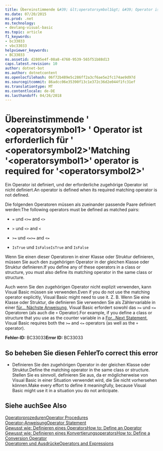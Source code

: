 ```yaml
---
title: Übereinstimmende &#39; &lt;operatorsymbol1&gt; &#39; Operator ist erforderlich für &#39; &lt;operatorsymbol2&gt;&#39;
ms.date: 07/20/2015
ms.prod: .net
ms.technology:
- devlang-visual-basic
ms.topic: article
f1_keywords:
- bc33033
- vbc33033
helpviewer_keywords:
- BC33033
ms.assetid: d2805e4f-08a8-4760-9539-565f51b88d13
caps.latest.revision: 10
author: dotnet-bot
ms.author: dotnetcontent
ms.openlocfilehash: 06f72b489e5c286ff2a3cf6ae5e2fc174ae9d97d
ms.sourcegitcommit: 86adcc06e35390f13c1e372c36d2e044f1fc31ef
ms.translationtype: MT
ms.contentlocale: de-DE
ms.lasthandoff: 04/26/2018
---
```

# <a name="matching-39ltoperatorsymbol1gt39-operator-is-required-for-39ltoperatorsymbol2gt39"></a><span data-ttu-id="5d1ba-102">Übereinstimmende &#39; &lt;operatorsymbol1&gt; &#39; Operator ist erforderlich für &#39; &lt;operatorsymbol2&gt;&#39;</span><span class="sxs-lookup"><span data-stu-id="5d1ba-102">Matching &#39;&lt;operatorsymbol1&gt;&#39; operator is required for &#39;&lt;operatorsymbol2&gt;&#39;</span></span>
<span data-ttu-id="5d1ba-103">Ein Operator ist definiert, und der erforderliche zugehörige Operator ist nicht definiert.</span><span class="sxs-lookup"><span data-stu-id="5d1ba-103">An operator is defined when its required matching operator is not defined.</span></span>  
  
 <span data-ttu-id="5d1ba-104">Die folgenden Operatoren müssen als zueinander passende Paare definiert werden:</span><span class="sxs-lookup"><span data-stu-id="5d1ba-104">The following operators must be defined as matched pairs:</span></span>  
  
-   <span data-ttu-id="5d1ba-105">`=` und `<>`</span><span class="sxs-lookup"><span data-stu-id="5d1ba-105">`=` and `<>`</span></span>  
  
-   <span data-ttu-id="5d1ba-106">`>` und `<`</span><span class="sxs-lookup"><span data-stu-id="5d1ba-106">`>` and `<`</span></span>  
  
-   <span data-ttu-id="5d1ba-107">`>=` und `<=`</span><span class="sxs-lookup"><span data-stu-id="5d1ba-107">`>=` and `<=`</span></span>  
  
-   <span data-ttu-id="5d1ba-108">`IsTrue` und `IsFalse`</span><span class="sxs-lookup"><span data-stu-id="5d1ba-108">`IsTrue` and `IsFalse`</span></span>  
  
 <span data-ttu-id="5d1ba-109">Wenn Sie einen dieser Operatoren in einer Klasse oder Struktur definieren, müssen Sie auch den zugehörigen Operator in der gleichen Klasse oder Struktur definieren.</span><span class="sxs-lookup"><span data-stu-id="5d1ba-109">If you define any of these operators in a class or structure, you must also define its matching operator in the same class or structure.</span></span>  
  
 <span data-ttu-id="5d1ba-110">Auch wenn Sie den zugehörigen Operator nicht explizit verwenden, kann Visual Basic müssen sie verwenden.</span><span class="sxs-lookup"><span data-stu-id="5d1ba-110">Even if you do not use the matching operator explicitly, Visual Basic might need to use it.</span></span> <span data-ttu-id="5d1ba-111">Z. B. Wenn Sie eine Klasse oder Struktur, die definieren Sie verwenden Sie als Zählervariable in einer [für... Nächste Anweisung](../../visual-basic/language-reference/statements/for-next-statement.md), Visual Basic erfordert sowohl das `>=` und `<=` Operatoren (als auch die `+` Operator).</span><span class="sxs-lookup"><span data-stu-id="5d1ba-111">For example, if you define a class or structure that you use as the counter variable in a [For...Next Statement](../../visual-basic/language-reference/statements/for-next-statement.md), Visual Basic requires both the `>=` and `<=` operators (as well as the `+` operator).</span></span>  
  
 <span data-ttu-id="5d1ba-112">**Fehler-ID:** BC33033</span><span class="sxs-lookup"><span data-stu-id="5d1ba-112">**Error ID:** BC33033</span></span>  
  
## <a name="to-correct-this-error"></a><span data-ttu-id="5d1ba-113">So beheben Sie diesen Fehler</span><span class="sxs-lookup"><span data-stu-id="5d1ba-113">To correct this error</span></span>  
  
-   <span data-ttu-id="5d1ba-114">Definieren Sie den zugehörigen Operator in der gleichen Klasse oder Struktur.</span><span class="sxs-lookup"><span data-stu-id="5d1ba-114">Define the matching operator in the same class or structure.</span></span> <span data-ttu-id="5d1ba-115">Stellen Sie es sinnvoll, definieren Sie aus, da er möglicherweise von Visual Basic in einer Situation verwendet wird, die Sie nicht vorhersehen können.</span><span class="sxs-lookup"><span data-stu-id="5d1ba-115">Make every effort to define it meaningfully, because Visual Basic might use it in a situation you do not anticipate.</span></span>  
  
## <a name="see-also"></a><span data-ttu-id="5d1ba-116">Siehe auch</span><span class="sxs-lookup"><span data-stu-id="5d1ba-116">See Also</span></span>  
 [<span data-ttu-id="5d1ba-117">Operatorprozeduren</span><span class="sxs-lookup"><span data-stu-id="5d1ba-117">Operator Procedures</span></span>](../../visual-basic/programming-guide/language-features/procedures/operator-procedures.md)  
 [<span data-ttu-id="5d1ba-118">Operator-Anweisung</span><span class="sxs-lookup"><span data-stu-id="5d1ba-118">Operator Statement</span></span>](../../visual-basic/language-reference/statements/operator-statement.md)  
 [<span data-ttu-id="5d1ba-119">Gewusst wie: Definieren eines Operators</span><span class="sxs-lookup"><span data-stu-id="5d1ba-119">How to: Define an Operator</span></span>](../../visual-basic/programming-guide/language-features/procedures/how-to-define-an-operator.md)  
 [<span data-ttu-id="5d1ba-120">Gewusst wie: Definieren eines Konvertierungsoperators</span><span class="sxs-lookup"><span data-stu-id="5d1ba-120">How to: Define a Conversion Operator</span></span>](../../visual-basic/programming-guide/language-features/procedures/how-to-define-a-conversion-operator.md)  
 [<span data-ttu-id="5d1ba-121">Operatoren und Ausdrücke</span><span class="sxs-lookup"><span data-stu-id="5d1ba-121">Operators and Expressions</span></span>](../../visual-basic/programming-guide/language-features/operators-and-expressions/index.md)
